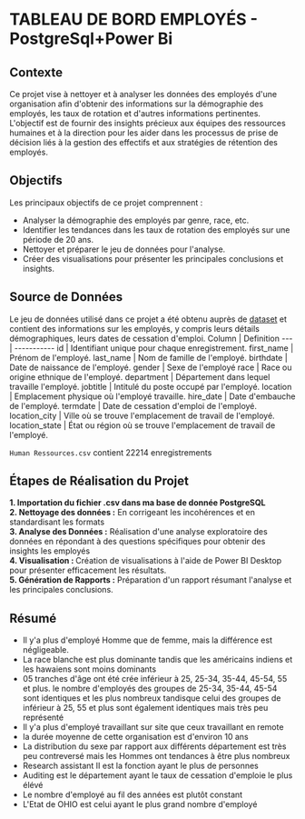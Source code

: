 # TABLEAU DE BORD EMPLOYÉS - PostgreSql+Power Bi
## Contexte
Ce projet vise à nettoyer et à analyser les données des employés d'une organisation afin d'obtenir des informations sur la démographie des employés, les taux de rotation et d'autres informations pertinentes. L'objectif est de fournir des insights précieux aux équipes des ressources humaines et à la direction pour les aider dans les processus de prise de décision liés à la gestion des effectifs et aux stratégies de rétention des employés.
## Objectifs
Les principaux objectifs de ce projet comprennent :

- Analyser la démographie des employés par genre, race, etc.
- Identifier les tendances dans les taux de rotation des employés sur une période de 20 ans.
- Nettoyer et préparer le jeu de données pour l'analyse.
- Créer des visualisations pour présenter les principales conclusions et insights.
## Source de Données
Le jeu de données utilisé dans ce projet a été obtenu auprès de [dataset](lien) et contient des informations sur les employés, y compris leurs détails démographiques,  leurs dates de cessation d'emploi.
Column | Definition
--- | -----------
id |  Identifiant unique pour chaque enregistrement.
first_name | Prénom de l'employé.
last_name | Nom de famille de l'employé.
birthdate | Date de naissance de l'employé.
gender | Sexe de l'employé
race |  Race ou origine ethnique de l'employé.
department |  Département dans lequel travaille l'employé.
jobtitle |  Intitulé du poste occupé par l'employé.
location |  Emplacement physique où l'employé travaille.
hire_date | Date d'embauche de l'employé.
termdate | Date de cessation d'emploi de l'employé.
location_city | Ville où se trouve l'emplacement de travail de l'employé.
location_state | État ou région où se trouve l'emplacement de travail de l'employé.

`Human Ressources.csv` contient 22214 enregistrements
## Étapes de Réalisation du Projet
<b>1. Importation du fichier .csv dans ma base de donnée PostgreSQL</b><br>
<b>2. Nettoyage des données :</b> En corrigeant les incohérences et en standardisant les formats<br>
<b>3. Analyse des Données :</b> Réalisation d'une analyse exploratoire des données en répondant à des questions spécifiques pour obtenir des insights les employés<br>
<b>4. Visualisation : </b> Création de visualisations à l'aide de Power BI Desktop pour présenter efficacement les résultats.<br>
<b>5. Génération de Rapports :</b> Préparation d'un rapport résumant l'analyse et les principales conclusions.<br>

## Résumé
- Il y'a plus d'employé Homme que de femme, mais la différence est négligeable.
- La race blanche est plus dominante tandis que les américains indiens et les hawaiens sont moins dominants
- 05 tranches d'âge ont été crée inférieur à 25, 25-34, 35-44, 45-54, 55 et plus. le nombre d'employés des groupes de 25-34, 35-44, 45-54 sont identiques et les plus nombreux tandisque celui des groupes de inférieur à 25, 55 et plus sont également identiques mais très peu représenté
- Il y'a plus d'employé travaillant sur site que ceux travaillant en remote
- la durée moyenne de cette organisation est d'environ 10 ans
- La distribution du sexe par rapport aux différents département est très peu contreversé mais les Hommes ont tendances à être plus nombreux
- Research assistant II est la fonction ayant le plus de personnes
- Auditing est le département ayant le taux de cessation d'emploie le plus élévé
- Le nombre d'employé au fil des années est plutôt constant
- L'Etat de OHIO est celui ayant le plus grand nombre d'employé

